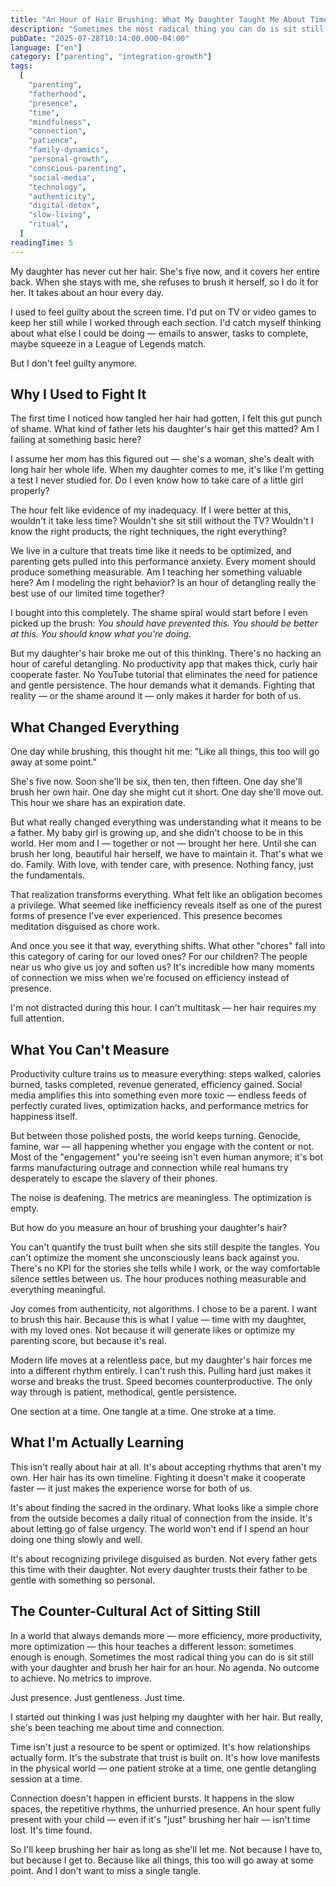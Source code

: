 ```yaml
---
title: "An Hour of Hair Brushing: What My Daughter Taught Me About Time"
description: "Sometimes the most radical thing you can do is sit still with your daughter and brush her hair for an hour."
pubDate: "2025-07-28T10:14:00.000-04:00"
language: ["en"]
category: ["parenting", "integration-growth"]
tags:
  [
    "parenting",
    "fatherhood",
    "presence",
    "time",
    "mindfulness",
    "connection",
    "patience",
    "family-dynamics",
    "personal-growth",
    "conscious-parenting",
    "social-media",
    "technology",
    "authenticity",
    "digital-detox",
    "slow-living",
    "ritual",
  ]
readingTime: 5
---
```


My daughter has never cut her hair. She's five now, and it covers her entire back. When she stays with me, she refuses to brush it herself, so I do it for her. It takes about an hour every day.

I used to feel guilty about the screen time. I'd put on TV or video games to keep her still while I worked through each section. I'd catch myself thinking about what else I could be doing — emails to answer, tasks to complete, maybe squeeze in a League of Legends match.

But I don't feel guilty anymore.

## Why I Used to Fight It

The first time I noticed how tangled her hair had gotten, I felt this gut punch of shame. What kind of father lets his daughter's hair get this matted? Am I failing at something basic here?

I assume her mom has this figured out — she's a woman, she's dealt with long hair her whole life. When my daughter comes to me, it's like I'm getting a test I never studied for. Do I even know how to take care of a little girl properly?

The hour felt like evidence of my inadequacy. If I were better at this, wouldn't it take less time? Wouldn't she sit still without the TV? Wouldn't I know the right products, the right techniques, the right everything?

We live in a culture that treats time like it needs to be optimized, and parenting gets pulled into this performance anxiety. Every moment should produce something measurable. Am I teaching her something valuable here? Am I modeling the right behavior? Is an hour of detangling really the best use of our limited time together?

I bought into this completely. The shame spiral would start before I even picked up the brush: _You should have prevented this. You should be better at this. You should know what you're doing._

But my daughter's hair broke me out of this thinking. There's no hacking an hour of careful detangling. No productivity app that makes thick, curly hair cooperate faster. No YouTube tutorial that eliminates the need for patience and gentle persistence. The hour demands what it demands. Fighting that reality — or the shame around it — only makes it harder for both of us.

## What Changed Everything

One day while brushing, this thought hit me: "Like all things, this too will go away at some point."

She's five now. Soon she'll be six, then ten, then fifteen. One day she'll brush her own hair. One day she might cut it short. One day she'll move out. This hour we share has an expiration date.

But what really changed everything was understanding what it means to be a father. My baby girl is growing up, and she didn't choose to be in this world. Her mom and I — together or not — brought her here. Until she can brush her long, beautiful hair herself, we have to maintain it. That's what we do. Family. With love, with tender care, with presence. Nothing fancy, just the fundamentals.

That realization transforms everything. What felt like an obligation becomes a privilege. What seemed like inefficiency reveals itself as one of the purest forms of presence I've ever experienced. This presence becomes meditation disguised as chore work.

And once you see it that way, everything shifts. What other "chores" fall into this category of caring for our loved ones? For our children? The people near us who give us joy and soften us? It's incredible how many moments of connection we miss when we're focused on efficiency instead of presence.

I'm not distracted during this hour. I can't multitask — her hair requires my full attention.

## What You Can't Measure

Productivity culture trains us to measure everything: steps walked, calories burned, tasks completed, revenue generated, efficiency gained. Social media amplifies this into something even more toxic — endless feeds of perfectly curated lives, optimization hacks, and performance metrics for happiness itself.

But between those polished posts, the world keeps turning. Genocide, famine, war — all happening whether you engage with the content or not. Most of the "engagement" you're seeing isn't even human anymore; it's bot farms manufacturing outrage and connection while real humans try desperately to escape the slavery of their phones.

The noise is deafening. The metrics are meaningless. The optimization is empty.

But how do you measure an hour of brushing your daughter's hair?

You can't quantify the trust built when she sits still despite the tangles. You can't optimize the moment she unconsciously leans back against you. There's no KPI for the stories she tells while I work, or the way comfortable silence settles between us. The hour produces nothing measurable and everything meaningful.

Joy comes from authenticity, not algorithms. I chose to be a parent. I want to brush this hair. Because this is what I value — time with my daughter, with my loved ones. Not because it will generate likes or optimize my parenting score, but because it's real.

Modern life moves at a relentless pace, but my daughter's hair forces me into a different rhythm entirely. I can't rush this. Pulling hard just makes it worse and breaks the trust. Speed becomes counterproductive. The only way through is patient, methodical, gentle persistence.

One section at a time. One tangle at a time. One stroke at a time.

## What I'm Actually Learning

This isn't really about hair at all. It's about accepting rhythms that aren't my own. Her hair has its own timeline. Fighting it doesn't make it cooperate faster — it just makes the experience worse for both of us.

It's about finding the sacred in the ordinary. What looks like a simple chore from the outside becomes a daily ritual of connection from the inside. It's about letting go of false urgency. The world won't end if I spend an hour doing one thing slowly and well.

It's about recognizing privilege disguised as burden. Not every father gets this time with their daughter. Not every daughter trusts their father to be gentle with something so personal.

## The Counter-Cultural Act of Sitting Still

In a world that always demands more — more efficiency, more productivity, more optimization — this hour teaches a different lesson: sometimes enough is enough. Sometimes the most radical thing you can do is sit still with your daughter and brush her hair for an hour. No agenda. No outcome to achieve. No metrics to improve.

Just presence. Just gentleness. Just time.

I started out thinking I was just helping my daughter with her hair. But really, she's been teaching me about time and connection.

Time isn't just a resource to be spent or optimized. It's how relationships actually form. It's the substrate that trust is built on. It's how love manifests in the physical world — one patient stroke at a time, one gentle detangling session at a time.

Connection doesn't happen in efficient bursts. It happens in the slow spaces, the repetitive rhythms, the unhurried presence. An hour spent fully present with your child — even if it's "just" brushing her hair — isn't time lost. It's time found.

So I'll keep brushing her hair as long as she'll let me. Not because I have to, but because I get to. Because like all things, this too will go away at some point. And I don't want to miss a single tangle.
